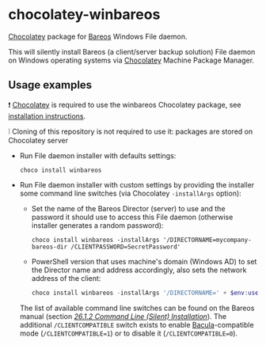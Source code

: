 chocolatey-winbareos
====================

[Chocolatey](http://chocolatey.org) package for [Bareos](http://www.bareos.org) Windows File daemon.

This will silently install Bareos (a client/server backup solution) File daemon on Windows operating systems via [Chocolatey](http://chocolatey.org) Machine Package Manager.

Usage examples
--------------

:exclamation: [Chocolatey](http://chocolatey.org) is required to use the winbareos Chocolatey package, see [installation instructions](https://github.com/chocolatey/chocolatey/wiki/Installation).

:grey_exclamation: Cloning of this repository is not required to use it: packages are stored on Chocolatey server

* Run File daemon installer with defaults settings:
    ```Batchfile
    choco install winbareos
    ```

* Run File daemon installer with custom settings by providing the installer some command line switches (via Chocolatey `-installArgs` option):

    * Set the name of the Bareos Director (server) to use and the password it should use to access this File daemon (otherwise installer generates a random password):
        ```Batchfile
        choco install winbareos -installArgs '/DIRECTORNAME=mycompany-bareos-dir /CLIENTPASSWORD=SecretPassword'
        ```

    * PowerShell version that uses machine's domain (Windows AD) to set the Director name and address accordingly, also sets the network address of the client:
        ```PowerShell
        choco install winbareos -installArgs '/DIRECTORNAME=' + $env:userdnsdomain + '-bareos-dir /DIRECTORADDRESS=bareos.' + $env:userdnsdomain + ' /CLIENTADDRESS=' + $env:ComputerName.ToLower() + '.' + $env:userdnsdomain
        ```

    The list of available command line switches can be found on the Bareos manual (section [*26.1.2 Command Line (Silent) Installation*](http://doc.bareos.org/master/html/bareos-manual-main-reference.html#x1-25100026.1.2)).
    The additional `/CLIENTCOMPATIBLE` switch exists to enable [Bacula](http://bacula.org)-compatible mode (`/CLIENTCOMPATIBLE=1`) or to disable it  (`/CLIENTCOMPATIBLE=0`).
